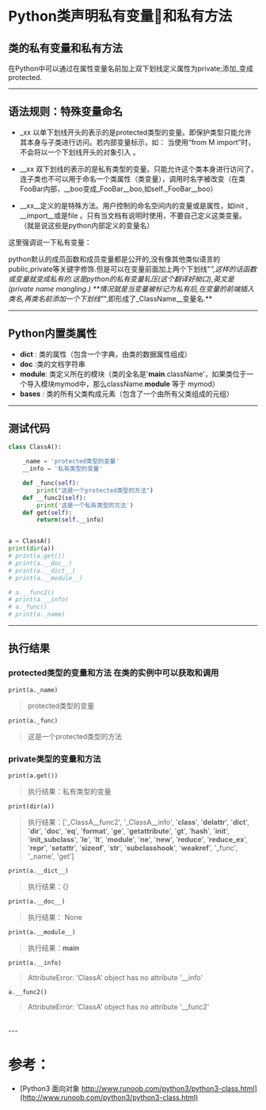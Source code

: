 
# Python类声明私有变量和私有方法


## 类的私有变量和私有方法
在Python中可以通过在属性变量名前加上双下划线定义属性为private;添加_变成protected.

---

## 语法规则：特殊变量命名

* _xx 以单下划线开头的表示的是protected类型的变量。即保护类型只能允许其本身与子类进行访问。若内部变量标示，如： 当使用“from M import”时，不会将以一个下划线开头的对象引入 。

* __xx 双下划线的表示的是私有类型的变量。只能允许这个类本身进行访问了，连子类也不可以用于命名一个类属性（类变量），调用时名字被改变（在类FooBar内部，__boo变成_FooBar__boo,如self._FooBar__boo）

* __xx__定义的是特殊方法。用户控制的命名空间内的变量或是属性，如init , __import__或是file 。只有当文档有说明时使用，不要自己定义这类变量。 （就是说这些是python内部定义的变量名）

这里强调说一下私有变量：

python默认的成员函数和成员变量都是公开的,没有像其他类似语言的public,private等关键字修饰.但是可以在变量前面加上两个下划线"_",这样的话函数或变量就变成私有的.这是python的私有变量轧压(这个翻译好拗口),英文是(private name mangling.) 
**情况就是当变量被标记为私有后,在变量的前端插入类名,再类名前添加一个下划线"_",即形成了_ClassName__变量名.**


---

## Python内置类属性
* __dict__ : 类的属性（包含一个字典，由类的数据属性组成）
* __doc__ :类的文档字符串
* __module__: 类定义所在的模块（类的全名是'__main__.className'，如果类位于一个导入模块mymod中，那么className.__module__ 等于 mymod）
* __bases__ : 类的所有父类构成元素（包含了一个由所有父类组成的元组）


---

## 测试代码

``` python
class ClassA():

    _name = 'protected类型的变量'
    __info = '私有类型的变量'

    def _func(self):
        print("这是一个protected类型的方法")
    def __func2(self):
        print('这是一个私有类型的方法')
    def get(self):
        return(self.__info)


a = ClassA()
print(dir(a))
# print(a.get())
# print(a.__doc__)
# print(a.__dict__)
# print(a.__module__)

# a.__func2()
# print(a.__info)
# a._func()
# print(a._name)

```
---

## 执行结果

### protected类型的变量和方法 在类的实例中可以获取和调用

`print(a._name)`
> protected类型的变量

`print(a._func)`
> 这是一个protected类型的方法



### private类型的变量和方法

`print(a.get())`
> 执行结果：私有类型的变量

`print(dir(a))`
> 执行结果：['_ClassA__func2', '_ClassA__info', '__class__', '__delattr__', '__dict__', '__dir__', '__doc__', '__eq__', '__format__', '__ge__', '__getattribute__', '__gt__', '__hash__', '__init__', '__init_subclass__', '__le__', '__lt__', '__module__', '__ne__', '__new__', '__reduce__', '__reduce_ex__', '__repr__', '__setattr__', '__sizeof__', '__str__', '__subclasshook__', '__weakref__', '_func', '_name', 'get']

`print(a.__dict__)`
> 执行结果：{}

`print(a.__doc__)`
> 执行结果： None

`print(a.__module__)`
> 执行结果：__main__


`print(a.__info)`
> AttributeError: 'ClassA' object has no attribute '__info'

`a.__func2()`
> AttributeError: 'ClassA' object has no attribute '__func2'

<br>
---

# 参考：
* [Python3 面向对象 http://www.runoob.com/python3/python3-class.html](http://www.runoob.com/python3/python3-class.html)
